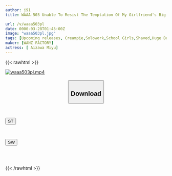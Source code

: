 ```yaml
---
author: j91
title: WAAA-503 Unable To Resist The Temptation Of My Girlfriend's Big-assed Sister's Panty Shot, I Rubbed My Head Through Her Panties And Ended Up Inserting It Raw! Multiple Back Piston Creampies In A J-girl's Shaved, Horny Pussy Miyu Aizawa

url: /v/waaa503pl
date: 0000-03-28T01:45:00Z
image: "waaa503pl.jpg"
tags: [Upcoming releases, Creampie,Solowork,School Girls,Shaved,Huge Butt,Back	]
maker: [WANZ FACTORY]
actress: [ Aizawa Miyu]
---
```



{{< rawhtml >}}

<div class="video" data-videoid="pending_link.html">
    <a href="javascript:;">
        <img src="/v/waaa503pl/waaa503pl.jpg" width="WIDTH" height="HEIGHT" alt="waaa503pl.mp4" loading="lazy">
    </a>
</div>

<script type="text/javascript" src="https://j91.asia/asset/on-demand-pend.js"></script>

<br>
  <link rel="stylesheet" href="https://j91.asia/asset/bs5.css">
  
  <center>
  <button class="btn btn-primary" type="button" data-bs-toggle="collapse" data-bs-target=".multi-collapse" aria-expanded="false" aria-controls="multiCollapseExample1 multiCollapseExample2"><h2>Download</h2></button></center>
</p>
<div class="row">
  <div class="col">
    <div class="collapse multi-collapse" id="multiCollapseExample1">
      <div class="card card-body">
	      	      <br>
<div class="buttons">  
<p><a href="https://j91.asia/pending_link.html" target="_blank"><button class="btn-hover color-3"><i class="fa fa-download"></i> ST</button></a></p></div>
    </div>
  </div>
</div>
  <div class="col">
    <div class="collapse multi-collapse" id="multiCollapseExample2">
      <div class="card card-body">
	      <br>
<div class="buttons">
<p><a href="https://j91.asia/pending_link.html" target="_blank"><button class="btn-hover color-2"><i class="fa fa-download"></i> SW</button></a></p></div>
<br><br>
      </div>
    </div>
  </div>
</div>

{{< /rawhtml >}}